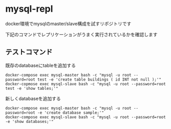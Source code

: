 # mysql-repl

docker環境でmysqlのmaster/slave構成を試すリポジトリです

下記のコマンドでレプリケーションがうまく実行されているかを確認します

## テストコマンド

既存のdatabaseにtableを追加する

```
docker-compose exec mysql-master bash -c "mysql -u root --password=root test -e 'create table buildings ( id INT not null );'"
docker-copmose exec mysql-slave bash -c "mysql -u root --password=root test -e 'show tables;'"
```

新しくdatabaseを追加する

```
docker-compose exec mysql-master bash -c "mysql -u root --password=root -e 'create database sample;'"
docker-compose exec mysql-slave bash -c "mysql -u root --password=root -e 'show databases;'"
```
